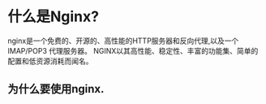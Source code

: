 # 什么是Nginx?

nginx是一个免费的、开源的、高性能的HTTP服务器和反向代理,以及一个 IMAP/POP3 代理服务器。 NGINX以其高性能、稳定性、丰富的功能集、简单的配置和低资源消耗而闻名。

## 为什么要使用nginx.


